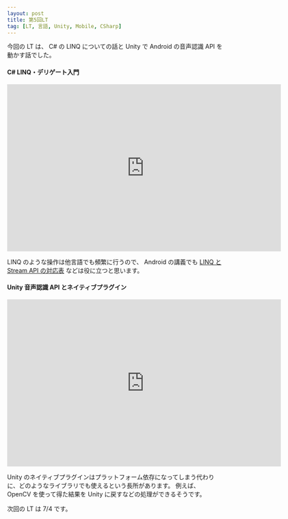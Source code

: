 ```yaml
---
layout: post
title: 第5回LT
tag: [LT, 言語, Unity, Mobile, CSharp]
---
```


今回の LT は、 C# の LINQ についての話と Unity で Android の音声認識 API を動かす話でした。

#### C# LINQ・デリゲート入門

<div class="slide_wrap">
  <iframe src="https://docs.google.com/presentation/d/e/2PACX-1vQgX3GX7_PVHEIQrHmEKmomQ-rRvSTwd2ufIxuPxABDLu9C5NlgQaL9y5Shu_2lLLUzbSgtghdrXh1t/embed?start=false&loop=false&delayms=3000" frameborder="0" width="640" height="390" allowfullscreen="true" mozallowfullscreen="true" webkitallowfullscreen="true"></iframe>
</div>

LINQ のような操作は他言語でも頻繁に行うので、 Android の講義でも [LINQ と Stream API の対応表](https://qiita.com/amay077/items/9d2941283c4a5f61f302) などは役に立つと思います。

#### Unity 音声認識 API とネイティブプラグイン

<div class="slide_wrap">
  <iframe src="https://docs.google.com/presentation/d/e/2PACX-1vSu0DIypSJt5qq7xuxdmLn4ZL3anPdtD26gzzT4aFhQ7yRgOV6HZpYHiE5Uscp7HULaMNXEQ3aYasrQ/embed?start=false&loop=false&delayms=3000" frameborder="0" width="640" height="390" allowfullscreen="true" mozallowfullscreen="true" webkitallowfullscreen="true"></iframe>
</div>

Unity のネイティブプラグインはプラットフォーム依存になってしまう代わりに、どのようなライブラリでも使えるという長所があります。
例えば、 OpenCV を使って得た結果を Unity に戻すなどの処理ができるそうです。

次回の LT は 7/4 です。
